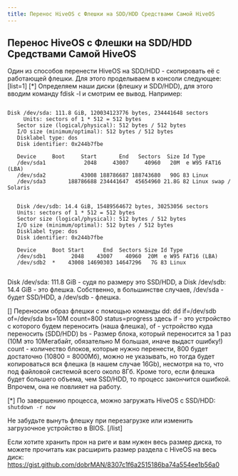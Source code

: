 ```yaml
---
title: Перенос HiveOS с Флешки на SDD/HDD Средствами Самой HiveOS
---
```


## Перенос HiveOS с Флешки на SDD/HDD Средствами Самой HiveOS
Один из способов перенести HiveOS на SDD/HDD - скопировать её с работающей флешки.
Для этого проделываем в консоли следующее:
[list=1]
[*] Определяем наши диски (флешку и SDD/HDD), для этого вводим команду fdisk -l и смотрим ее вывод.
Например:


<pre><code>
Disk /dev/sda: 111.8 GiB, 120034123776 bytes, 234441648 sectors
	 Units: sectors of 1 * 512 = 512 bytes
   Sector size (logical/physical): 512 bytes / 512 bytes
   I/O size (minimum/optimal): 512 bytes / 512 bytes
   Disklabel type: dos
   Disk identifier: 0x244b7fbe

   Device     Boot     Start       End   Sectors  Size Id Type
   /dev/sda1            2048     43007     40960   20M  e W95 FAT16 (LBA)
   /dev/sda2           43008 188786687 188743680   90G 83 Linux
   /dev/sda3       188786688 234441647  45654960 21.8G 82 Linux swap / Solaris


   Disk /dev/sdb: 14.4 GiB, 15489564672 bytes, 30253056 sectors
   Units: sectors of 1 * 512 = 512 bytes
   Sector size (logical/physical): 512 bytes / 512 bytes
   I/O size (minimum/optimal): 512 bytes / 512 bytes
   Disklabel type: dos
   Disk identifier: 0x244b7fbe

   Device     Boot Start      End  Sectors Size Id Type
   /dev/sdb1        2048    43007    40960  20M  e W95 FAT16 (LBA)
   /dev/sdb2  *    43008 14690303 14647296   7G 83 Linux
	 </code></pre>

   Disk /dev/sda: 111.8 GiB - судя по размеру это SSD/HDD, а Disk /dev/sdb: 14.4 GiB - это флешка. Собственно, в большинстве случаев,
/dev/sda - будет SSD/HDD, а /dev/sdb - флешка.

[] Переносим образ флешки с помощью команды dd:
dd if=/dev/sdb of=/dev/sda bs=10M count=800 status=progress
здесь
if - это устройство с которого будем переносить (наша флешка),
of - устройство куда переносить (SDD/HDD)
bs - Размер блока, который переносится за 1 раз (10M это 10Мегабайт, обязательно M большая, иначе выдаст ошибку!)
count - количество блоков, которые нужно перенести, 800 будет достаточно (10800 = 8000Мб), можно не указывать, но тогда будет
копироваться вся флешка (в нашем случае 16Gb), несмотря на то, что под файловой системой всего около 8Гб. Кроме того,
если флешка будет большего объема, чем SSD/HDD, то процесс закончится ошибкой. Впрочем, она не повлияет на работу.

[*] По завершению процесса, можно загружать HiveOS с SSD/HDD:
`shutdown -r now`

Не забудьте вынуть флешку при перезагрузке или изменить загрузочное устройство в BIOS.
[/list]

Если хотите хранить прон на риге и вам нужен весь размер диска, то можете прочитать как расширить размер раздела с HiveOS на весь диск:
https://gist.github.com/dobrMAN/8307c1f6a2515186ba74a554ee1b56a0
